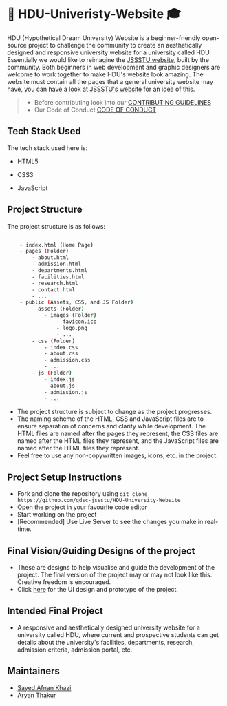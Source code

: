 # 🏫 HDU-Univeristy-Website 🎓

HDU (Hypothetical Dream University) Website is a beginner-friendly open-source project to challenge the community to create an aesthetically designed and responsive university website for a university called HDU. Essentially we would like to reimagine the [JSSSTU website](https://jssstuniv.in), built by the community. Both beginners in web development and graphic designers are welcome to work together to make HDU's website look amazing. The website must contain all the pages that a general university website may have, you can have a look at [JSSSTU's website](https://jssstuniv.in) for an idea of this.

> - Before contributing look into our [CONTRIBUTING GUIDELINES](./CONTRIBUTING.md)
> - Our Code of Conduct [CODE OF CONDUCT](./CODE_OF_CONDUCT.md)

## Tech Stack Used

The tech stack used here is:

- HTML5

- CSS3

- JavaScript

## Project Structure

The project structure is as follows:

```bash

    - index.html (Home Page)
    - pages (Folder)
        - about.html
        - admission.html
        - departments.html
        - facilities.html
        - research.html
        - contact.html
        - ...
    - public (Assets, CSS, and JS Folder)
        - assets (Folder)
            - images (Folder)
                - favicon.ico
                - logo.png
                - ...
        - css (Folder)
            - index.css
            - about.css
            - admission.css
            - ...
        - js (Folder)
            - index.js
            - about.js
            - admission.js
            - ...
```

- The project structure is subject to change as the project progresses.
- The naming scheme of the HTML, CSS and JavaScript files are to ensure separation of concerns and clarity while development. The HTML files are named after the pages they represent, the CSS files are named after the HTML files they represent, and the JavaScript files are named after the HTML files they represent.
- Feel free to use any non-copywritten images, icons, etc. in the project.

## Project Setup Instructions

- Fork and clone the repository using
  ``` git clone https://github.com/gdsc-jssstu/HDU-University-Website ```
- Open the project in your favourite code editor
- Start working on the project
- [Recommended] Use Live Server to see the changes you make in real-time.

## Final Vision/Guiding Designs of the project

- These are designs to help visualise and guide the development of the project. The final version of the project may or may not look like this. Creative freedom is encouraged.
- Click [here](https://www.figma.com/) for the UI design and prototype of the project.

## Intended Final Project

- A responsive and aesthetically designed university website for a university called HDU, where current and prospective students can get details about the university's facilities, departments, research, admission criteria, admission portal, etc.

## Maintainers

- [Sayed Afnan Khazi](https://github.com/Sayed-Afnan-Khazi)
- [Aryan Thakur](https://github.com/Aryan-Kumar-Thakur)
